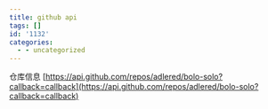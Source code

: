 ```yaml
---
title: github api
tags: []
id: '1132'
categories:
  - - uncategorized
---
```


仓库信息 [https://api.github.com/repos/adlered/bolo-solo?callback=callback](https://api.github.com/repos/adlered/bolo-solo?callback=callback)
